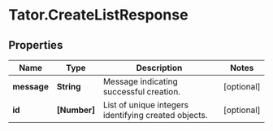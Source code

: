# Tator.CreateListResponse

## Properties

Name | Type | Description | Notes
------------ | ------------- | ------------- | -------------
**message** | **String** | Message indicating successful creation. | [optional] 
**id** | **[Number]** | List of unique integers identifying created objects. | [optional] 


